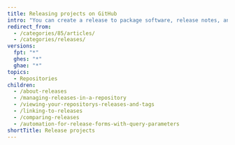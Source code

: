 ```yaml
---
title: Releasing projects on GitHub
intro: "You can create a release to package software, release notes, and binary files for other people to download."
redirect_from:
  - /categories/85/articles/
  - /categories/releases/
versions:
  fpt: "*"
  ghes: "*"
  ghae: "*"
topics:
  - Repositories
children:
  - /about-releases
  - /managing-releases-in-a-repository
  - /viewing-your-repositorys-releases-and-tags
  - /linking-to-releases
  - /comparing-releases
  - /automation-for-release-forms-with-query-parameters
shortTitle: Release projects
---
```

